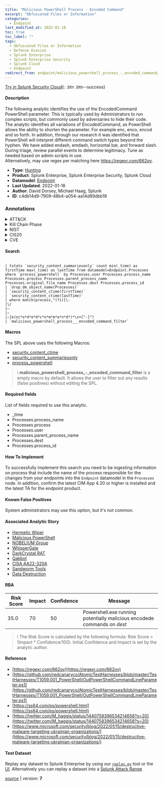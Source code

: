 ```yaml
---
title: "Malicious PowerShell Process - Encoded Command"
excerpt: "Obfuscated Files or Information"
categories:
  - Endpoint
last_modified_at: 2022-01-18
toc: true
toc_label: ""
tags:
  - Obfuscated Files or Information
  - Defense Evasion
  - Splunk Enterprise
  - Splunk Enterprise Security
  - Splunk Cloud
  - Endpoint
redirect_from: endpoint/malicious_powershell_process_-_encoded_command/
---
```




[Try in Splunk Security Cloud](https://www.splunk.com/en_us/cyber-security.html){: .btn .btn--success}

#### Description

The following analytic identifies the use of the EncodedCommand PowerShell parameter. This is typically used by Administrators to run complex scripts, but commonly used by adversaries to hide their code. \
The analytic identifies all variations of EncodedCommand, as PowerShell allows the ability to shorten the parameter. For example enc, enco, encod and so forth. In addition, through our research it was identified that PowerShell will interpret different command switch types beyond the hyphen. We have added endash, emdash, horizontal bar, and forward slash. \
During triage, review parallel events to determine legitimacy. Tune as needed based on admin scripts in use. \
Alternatively, may use regex per matching here https://regexr.com/662ov.

- **Type**: [Hunting](https://github.com/splunk/security_content/wiki/Detection-Analytic-Types)
- **Product**: Splunk Enterprise, Splunk Enterprise Security, Splunk Cloud
- **Datamodel**: [Endpoint](https://docs.splunk.com/Documentation/CIM/latest/User/Endpoint)
- **Last Updated**: 2022-01-18
- **Author**: David Dorsey, Michael Haag, Splunk
- **ID**: c4db14d9-7909-48b4-a054-aa14d89dbb19

### Annotations
<details>
  <summary>ATT&CK</summary>

<div markdown="1">

#### [ATT&CK](https://attack.mitre.org/)

| ID          | Technique   | Tactic         |
| ----------- | ----------- |--------------- |
| [T1027](https://attack.mitre.org/techniques/T1027/) | Obfuscated Files or Information | Defense Evasion |

</div>
</details>


<details>
  <summary>Kill Chain Phase</summary>

<div markdown="1">

* Exploitation


</div>
</details>


<details>
  <summary>NIST</summary>

<div markdown="1">

* DE.AE



</div>
</details>

<details>
  <summary>CIS20</summary>

<div markdown="1">

* CIS 10



</div>
</details>

<details>
  <summary>CVE</summary>

<div markdown="1">


</div>
</details>


#### Search

```

| tstats `security_content_summariesonly` count min(_time) as firstTime max(_time) as lastTime from datamodel=Endpoint.Processes where `process_powershell` by Processes.user Processes.process_name Processes.process Processes.parent_process_name Processes.original_file_name Processes.dest Processes.process_id 
| `drop_dm_object_name(Processes)` 
| `security_content_ctime(firstTime)` 
| `security_content_ctime(lastTime)` 
| where match(process,"(?i)[\-
|\/
|–
|—
|―]e(nc*o*d*e*d*c*o*m*m*a*n*d*)*\s+[^-]") 
| `malicious_powershell_process___encoded_command_filter`
```

#### Macros
The SPL above uses the following Macros:
* [security_content_ctime](https://github.com/splunk/security_content/blob/develop/macros/security_content_ctime.yml)
* [security_content_summariesonly](https://github.com/splunk/security_content/blob/develop/macros/security_content_summariesonly.yml)
* [process_powershell](https://github.com/splunk/security_content/blob/develop/macros/process_powershell.yml)

> :information_source:
> **malicious_powershell_process_-_encoded_command_filter** is a empty macro by default. It allows the user to filter out any results (false positives) without editing the SPL.



#### Required fields
List of fields required to use this analytic.
* _time
* Processes.process_name
* Processes.process
* Processes.user
* Processes.parent_process_name
* Processes.dest
* Processes.process_id



#### How To Implement
To successfully implement this search you need to be ingesting information on process that include the name of the process responsible for the changes from your endpoints into the `Endpoint` datamodel in the `Processes` node. In addition, confirm the latest CIM App 4.20 or higher is installed and the latest TA for the endpoint product.
#### Known False Positives
System administrators may use this option, but it&#39;s not common.

#### Associated Analytic Story
* [Hermetic Wiper](/stories/hermetic_wiper)
* [Malicious PowerShell](/stories/malicious_powershell)
* [NOBELIUM Group](/stories/nobelium_group)
* [WhisperGate](/stories/whispergate)
* [DarkCrystal RAT](/stories/darkcrystal_rat)
* [Qakbot](/stories/qakbot)
* [CISA AA22-320A](/stories/cisa_aa22-320a)
* [Sandworm Tools](/stories/sandworm_tools)
* [Data Destruction](/stories/data_destruction)




#### RBA

| Risk Score  | Impact      | Confidence   | Message      |
| ----------- | ----------- |--------------|--------------|
| 35.0 | 70 | 50 | Powershell.exe running potentially malicious encodede commands on $dest$ |


> :information_source:
> The Risk Score is calculated by the following formula: Risk Score = (Impact * Confidence/100). Initial Confidence and Impact is set by the analytic author.


#### Reference

* [https://regexr.com/662ov](https://regexr.com/662ov)
* [https://github.com/redcanaryco/AtomicTestHarnesses/blob/master/TestHarnesses/T1059.001_PowerShell/OutPowerShellCommandLineParameter.ps1](https://github.com/redcanaryco/AtomicTestHarnesses/blob/master/TestHarnesses/T1059.001_PowerShell/OutPowerShellCommandLineParameter.ps1)
* [https://ss64.com/ps/powershell.html](https://ss64.com/ps/powershell.html)
* [https://twitter.com/M_haggis/status/1440758396534214658?s=20](https://twitter.com/M_haggis/status/1440758396534214658?s=20)
* [https://www.microsoft.com/security/blog/2022/01/15/destructive-malware-targeting-ukrainian-organizations/](https://www.microsoft.com/security/blog/2022/01/15/destructive-malware-targeting-ukrainian-organizations/)



#### Test Dataset
Replay any dataset to Splunk Enterprise by using our [`replay.py`](https://github.com/splunk/attack_data#using-replaypy) tool or the [UI](https://github.com/splunk/attack_data#using-ui).
Alternatively you can replay a dataset into a [Splunk Attack Range](https://github.com/splunk/attack_range#replay-dumps-into-attack-range-splunk-server)




[*source*](https://github.com/splunk/security_content/tree/develop/detections/endpoint/malicious_powershell_process_-_encoded_command.yml) \| *version*: **7**